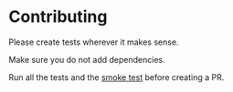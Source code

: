 # Contributing

Please create tests wherever it makes sense.

Make sure you do not add dependencies.

Run all the tests and the [smoke test](../src/test/groovy/com/github/csutorasa/wiclax/smoke/IntegrationSmokeTest.md)
before creating a PR.

